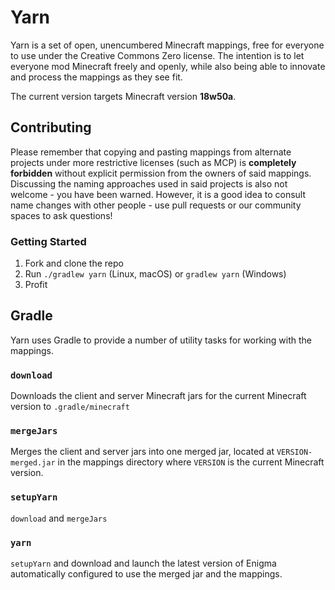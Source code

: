 # Yarn

Yarn is a set of open, unencumbered Minecraft mappings, free for everyone to use under the Creative Commons Zero license. The intention is to let 
everyone mod Minecraft freely and openly, while also being able to innovate and process the mappings as they see fit.

The current version targets Minecraft version **18w50a**.

## Contributing

Please remember that copying and pasting mappings from alternate projects under more restrictive licenses (such as MCP) is **completely forbidden** without explicit permission from the 
owners of said mappings. Discussing the naming approaches used in said projects is also not welcome - you have been warned.
However, it is a good idea to consult name changes with other people - use pull requests or our community spaces to ask questions!

### Getting Started

1. Fork and clone the repo
2. Run `./gradlew yarn` (Linux, macOS) or `gradlew yarn` (Windows)
3. Profit

## Gradle
Yarn uses Gradle to provide a number of utility tasks for working with the mappings.

### `download`
Downloads the client and server Minecraft jars for the current Minecraft version to `.gradle/minecraft`

### `mergeJars`
Merges the client and server jars into one merged jar, located at `VERSION-merged.jar` in the mappings directory where `VERSION` is the current Minecraft version.

### `setupYarn`
`download` and `mergeJars`

### `yarn`
`setupYarn` and download and launch the latest version of Enigma automatically configured to use the merged jar and the mappings.
